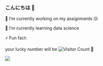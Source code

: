 ### こんにちは 👋


🔭 I’m currently working on my assignments 😔

🌱 I’m currently learning data science

⚡ Fun fact: 

your lucky number will be  ![Visitor Count](https://profile-counter.glitch.me/melike35/count.svg) 🤭


<img src="https://github-readme-stats.vercel.app/api?username=melike35&&show_icons=true&title_color=ABEBC6&icon_color=F1C40F&text_color=D4E6F1&bg_color=2980B9" >
